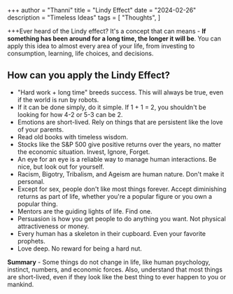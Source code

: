 +++
author = "Thanni"
title = "Lindy Effect"
date = "2024-02-26"
description = "Timeless Ideas"
tags = [
"Thoughts",
]

+++Ever heard of the Lindy effect? It's a concept that can means - **If something has been around for a long time, the longer it will be**. You can apply this idea to almost every area of your life, from investing to consumption, learning, life choices, and decisions.

<!--more-->

## How can you apply the Lindy Effect?

- "Hard work + long time" breeds success. This will always be true, even if the world is run by robots.
- If it can be done simply, do it simple. If 1 + 1 = 2, you shouldn't be looking for how 4-2 or 5-3 can be 2.
- Emotions are short-lived. Rely on things that are persistent like the love of your parents.
- Read old books with timeless wisdom.
- Stocks like the S&P 500 give positive returns over the years, no matter the economic situation. Invest, Ignore, Forget.
- An eye for an eye is a reliable way to manage human interactions. Be nice, but look out for yourself.
- Racism, Bigotry, Tribalism, and Ageism are human nature. Don't make it personal.
- Except for sex, people don't like most things forever. Accept diminishing returns as part of life, whether you're a popular figure or you own a popular thing.
- Mentors are the guiding lights of life. Find one.
- Persuasion is how you get people to do anything you want. Not physical attractiveness or money.
- Every human has a skeleton in their cupboard. Even your favorite prophets.
- Love deep. No reward for being a hard nut.

**Summary** - Some things do not change in life, like human psychology, instinct, numbers, and economic forces. Also, understand that most things are short-lived, even if they look like the best thing to ever happen to you or mankind.
